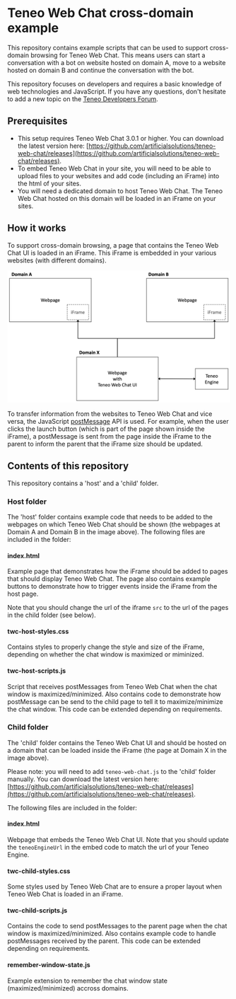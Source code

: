 # Teneo Web Chat cross-domain example
This repository contains example scripts that can be used to support cross-domain browsing for Teneo Web Chat. This means users can start a conversation with a bot on website hosted on domain A, move to a website hosted on domain B and continue the conversation with the bot.

This repository focuses on developers and requires a basic knowledge of web technologies and JavaScript. If you have any questions, don't hesitate to add a new topic on the [Teneo Developers Forum](https://community.teneo.ai/c/developement/teneo-webchat/12).

## Prerequisites
* This setup requires Teneo Web Chat 3.0.1 or higher. You can download the latest version here: [https://github.com/artificialsolutions/teneo-web-chat/releases](https://github.com/artificialsolutions/teneo-web-chat/releases).
* To embed Teneo Web Chat in your site, you will need to be able to upload files to your websites and add code (including an iFrame) into the html of your sites.
* You will need a dedicated domain to host Teneo Web Chat. The Teneo Web Chat hosted on this domain will be loaded in an iFrame on your sites.

## How it works
To support cross-domain browsing, a page that contains the Teneo Web Chat UI is loaded in an iFrame. This iFrame is embedded in your various websites (with different domains).

![Teneo Web Chat loaded in iFrame](host_child.png)

To transfer information from the websites to Teneo Web Chat and vice versa, the JavaScript [postMessage](https://developer.mozilla.org/en-US/docs/Web/API/Window/postMessage) API is used. For example, when the user clicks the launch button (which is part of the page shown inside the iFrame), a postMessage is sent from the page inside the iFrame to the parent to inform the parent that the iFrame size should be updated.

## Contents of this repository
This repository contains a 'host' and a 'child' folder.

### Host folder
The 'host' folder contains example code that needs to be added to the webpages on which Teneo Web Chat should be shown (the webpages at Domain A and Domain B in the image above). The following files are included in the folder:

#### index.html
Example page that demonstrates how the iFrame should be added to pages that should display Teneo Web Chat. The page also contains example buttons to demonstrate how to trigger events inside the iFrame from the host page. 

Note that you should change the url of the iframe `src` to the url of the pages in the child folder (see below).

#### twc-host-styles.css 
Contains styles to properly change the style and size of the iFrame, depending on whether the chat window is maximized or miminized.

#### twc-host-scripts.js
Script that receives postMessages from Teneo Web Chat when the chat window is maximized/minimized. Also contains code to demonstrate how postMessage can be send to the child page to tell it to maximize/minimize the chat window. This code can be extended depending on requirements.

### Child folder
The 'child' folder contains the Teneo Web Chat UI and should be hosted on a domain that can be loaded inside the iFrame (the page at Domain X in the image above). 

Please note: you will need to add `teneo-web-chat.js` to the 'child' folder manually. You can download the latest version here: [https://github.com/artificialsolutions/teneo-web-chat/releases](https://github.com/artificialsolutions/teneo-web-chat/releases).

The following files are included in the folder:

#### index.html
Webpage that embeds the Teneo Web Chat UI. Note that you should update the `teneoEngineUrl` in the embed code to match the url of your Teneo Engine.

#### twc-child-styles.css
Some styles used by Teneo Web Chat are to ensure a proper layout when Teneo Web Chat is loaded in an iFrame.

#### twc-child-scripts.js
Contains the code to send postMessages to the parent page when the chat window is maximized/minimized. Also contains example code to handle postMessages received by the parent. This code can be extended depending on requirements.

#### remember-window-state.js
Example extension to remember the chat window state (maximized/minimized) accross domains.

